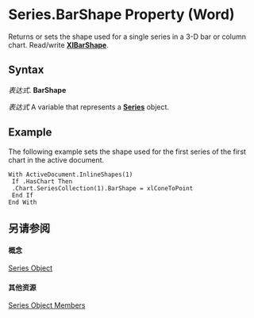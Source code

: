
# Series.BarShape Property (Word)

Returns or sets the shape used for a single series in a 3-D bar or column chart. Read/write  **[XlBarShape](a5f77af8-d244-9118-97d5-bb12abc88bef.md)**.


## Syntax

 _表达式_. **BarShape**

 _表达式_ A variable that represents a **[Series](212c323f-8acb-2ba7-1359-ab0f43268e77.md)** object.


## Example

The following example sets the shape used for the first series of the first chart in the active document.


```
With ActiveDocument.InlineShapes(1) 
 If .HasChart Then 
 .Chart.SeriesCollection(1).BarShape = xlConeToPoint 
 End If 
End With
```


## 另请参阅


#### 概念


[Series Object](212c323f-8acb-2ba7-1359-ab0f43268e77.md)
#### 其他资源


[Series Object Members](http://msdn.microsoft.com/library/0bc84851-3f0a-15e0-ae2b-c36215709220%28Office.15%29.aspx)